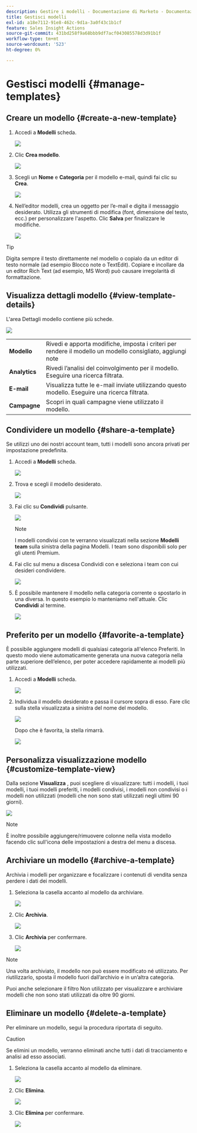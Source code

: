 ```yaml
---
description: Gestire i modelli - Documentazione di Marketo - Documentazione del prodotto
title: Gestisci modelli
exl-id: a18e7112-91e8-462c-9d1a-3a0f43c1b1cf
feature: Sales Insight Actions
source-git-commit: 431bd258f9a68bbb9df7acf043085578d3d91b1f
workflow-type: tm+mt
source-wordcount: '523'
ht-degree: 0%

---
```


# Gestisci modelli {#manage-templates}

## Creare un modello {#create-a-new-template}

1. Accedi a **Modelli** scheda.

   ![](assets/manage-templates-1.png)

1. Clic **Crea modello**.

   ![](assets/manage-templates-2.png)

1. Scegli un **Nome** e **Categoria** per il modello e-mail, quindi fai clic su **Crea**.

   ![](assets/manage-templates-3.png)

1. Nell’editor modelli, crea un oggetto per l’e-mail e digita il messaggio desiderato. Utilizza gli strumenti di modifica (font, dimensione del testo, ecc.) per personalizzare l&#39;aspetto. Clic **Salva** per finalizzare le modifiche.

   ![](assets/manage-templates-4.png)

>[!TIP]
>
>Digita sempre il testo direttamente nel modello o copialo da un editor di testo normale (ad esempio Blocco note o TextEdit). Copiare e incollare da un editor Rich Text (ad esempio, MS Word) può causare irregolarità di formattazione.

## Visualizza dettagli modello {#view-template-details}

L&#39;area Dettagli modello contiene più schede.

![](assets/manage-templates-4a.png)

<table>
 <tr>
  <td><strong>Modello</strong></td>
  <td>Rivedi e apporta modifiche, imposta i criteri per rendere il modello un modello consigliato, aggiungi note</td>
 </tr>
 <tr>
  <td><strong>Analytics</strong></td>
  <td>Rivedi l’analisi del coinvolgimento per il modello. Eseguire una ricerca filtrata.</td>
 </tr>
 <tr>
  <td><strong>E-mail</strong></td>
  <td>Visualizza tutte le e-mail inviate utilizzando questo modello. Eseguire una ricerca filtrata.</td>
 </tr>
 <tr>
  <td><strong>Campagne</strong></td>
  <td>Scopri in quali campagne viene utilizzato il modello.</td>
 </tr>
</table>

## Condividere un modello {#share-a-template}

Se utilizzi uno dei nostri account team, tutti i modelli sono ancora privati per impostazione predefinita.

1. Accedi a **Modelli** scheda.

   ![](assets/manage-templates-5.png)

1. Trova e scegli il modello desiderato.

   ![](assets/manage-templates-6.png)

1. Fai clic su **Condividi** pulsante.

   ![](assets/manage-templates-7.png)

   >[!NOTE]
   >
   >I modelli condivisi con te verranno visualizzati nella sezione **Modelli team** sulla sinistra della pagina Modelli. I team sono disponibili solo per gli utenti Premium.

1. Fai clic sul menu a discesa Condividi con e seleziona i team con cui desideri condividere.

   ![](assets/manage-templates-8.png)

1. È possibile mantenere il modello nella categoria corrente o spostarlo in una diversa. In questo esempio lo manteniamo nell&#39;attuale. Clic **Condividi** al termine.

   ![](assets/manage-templates-9.png)

## Preferito per un modello {#favorite-a-template}

È possibile aggiungere modelli di qualsiasi categoria all&#39;elenco Preferiti. In questo modo viene automaticamente generata una nuova categoria nella parte superiore dell’elenco, per poter accedere rapidamente ai modelli più utilizzati.

1. Accedi a **Modelli** scheda.

   ![](assets/manage-templates-10.png)

1. Individua il modello desiderato e passa il cursore sopra di esso. Fare clic sulla stella visualizzata a sinistra del nome del modello.

   ![](assets/manage-templates-11.png)

   Dopo che è favorita, la stella rimarrà.

   ![](assets/manage-templates-12.png)

## Personalizza visualizzazione modello {#customize-template-view}

Dalla sezione **Visualizza** , puoi scegliere di visualizzare: tutti i modelli, i tuoi modelli, i tuoi modelli preferiti, i modelli condivisi, i modelli non condivisi o i modelli non utilizzati (modelli che non sono stati utilizzati negli ultimi 90 giorni).

![](assets/manage-templates-13.png)

>[!NOTE]
>
>È inoltre possibile aggiungere/rimuovere colonne nella vista modello facendo clic sull&#39;icona delle impostazioni a destra del menu a discesa.

## Archiviare un modello {#archive-a-template}

Archivia i modelli per organizzare e focalizzare i contenuti di vendita senza perdere i dati dei modelli.

1. Seleziona la casella accanto al modello da archiviare.

   ![](assets/manage-templates-14.png)

1. Clic **Archivia**.

   ![](assets/manage-templates-15.png)

1. Clic **Archivia** per confermare.

   ![](assets/manage-templates-16.png)

>[!NOTE]
>
>Una volta archiviato, il modello non può essere modificato né utilizzato. Per riutilizzarlo, sposta il modello fuori dall’archivio e in un’altra categoria.

Puoi anche selezionare il filtro Non utilizzato per visualizzare e archiviare modelli che non sono stati utilizzati da oltre 90 giorni.

## Eliminare un modello {#delete-a-template}

Per eliminare un modello, segui la procedura riportata di seguito.

>[!CAUTION]
>
>Se elimini un modello, verranno eliminati anche tutti i dati di tracciamento e analisi ad esso associati.

1. Seleziona la casella accanto al modello da eliminare.

   ![](assets/manage-templates-17.png)

1. Clic **Elimina**.

   ![](assets/manage-templates-18.png)

1. Clic **Elimina** per confermare.

   ![](assets/manage-templates-19.png)
